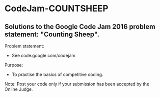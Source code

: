 # CodeJam-COUNTSHEEP
## Solutions to the Google Code Jam 2016 problem statement: "Counting Sheep".
Problem statement:  
  * See code.google.com/codejam.
  
Purpose:  
  * To practise the basics of competitive coding.
  
Note: Post your code only if your submission has been accepted by the Online Judge.
